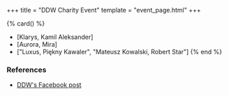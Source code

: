 +++
title = "DDW Charity Event"
template = "event_page.html"
+++

{% card() %}
- [Klarys, Kamil Aleksander]
- [Aurora, Mira]
- ["Luxus, Piękny Kawaler", "Mateusz Kowalski, Robert Star"]
{% end %}

### References

* [DDW's Facebook post](https://www.facebook.com/DoOrDieWrestling/posts/pfbid02vLzgMQrWFzdRQY9hGL1ysh71w69QSCwZAqU6ZYr9u6ZmPdkPeyJCvUXZ48mVAK9Bl)
